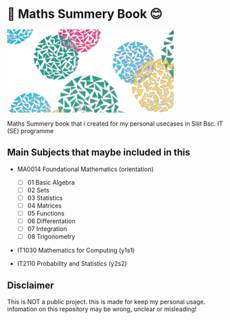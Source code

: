 # 🧮 Maths Summery Book 😊

![cover-image](https://github.com/KASUNHapangama/maths/blob/main/images/cover.png)

Maths Summery book that i created for my personal usecases in Sliit Bsc. IT (SE) programme

## Main Subjects that maybe included in this

- MA0014 Foundational Mathematics (orientation)
  - [ ] 01 Basic Algebra 
  - [ ] 02 Sets
  - [ ] 03 Statistics
  - [ ] 04 Matrices
  - [ ] 05 Functions
  - [ ] 06 Differentation
  - [ ] 07 Integration
  - [ ] 08 Trigonometry
      
- IT1030 Mathematics for Computing (y1s1)
  
- IT2110 Probability and Statistics (y2s2)

## Disclaimer
This is NOT a public project. this is made for keep my personal usage. infomation on this repository may be wrong, unclear or misleading!

